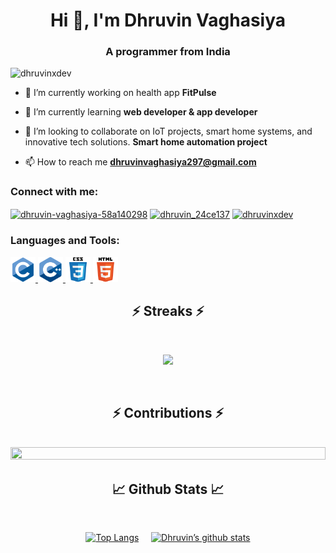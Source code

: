 <h1 align="center">Hi 👋, I'm Dhruvin Vaghasiya</h1>
<h3 align="center">A programmer from India</h3>

<p align="left"> <img src="https://komarev.com/ghpvc/?username=dhruvinxdev&label=Profile%20views&color=0e75b6&style=flat" alt="dhruvinxdev" /> </p>


- 🔭 I’m currently working on health app **FitPulse**

- 🌱 I’m currently learning **web developer & app developer**

- 👯 I’m looking to collaborate on IoT projects, smart home systems, and innovative tech solutions. **Smart home automation project**

- 📫 How to reach me **dhruvinvaghasiya297@gmail.com**

<h3 align="left">Connect with me:</h3>
<p align="left">
<a href="https://linkedin.com/in/dhruvin-vaghasiya-58a140298" target="blank"><img align="center" src="https://raw.githubusercontent.com/rahuldkjain/github-profile-readme-generator/master/src/images/icons/Social/linked-in-alt.svg" alt="dhruvin-vaghasiya-58a140298" height="30" width="40" /></a>
<a href="https://www.hackerrank.com/dhruvin_24ce137" target="blank"><img align="center" src="https://raw.githubusercontent.com/rahuldkjain/github-profile-readme-generator/master/src/images/icons/Social/hackerrank.svg" alt="dhruvin_24ce137" height="30" width="40" /></a>
<a href="https://www.leetcode.com/dhruvinxdev" target="blank"><img align="center" src="https://raw.githubusercontent.com/rahuldkjain/github-profile-readme-generator/master/src/images/icons/Social/leet-code.svg" alt="dhruvinxdev" height="30" width="40" /></a>
</p>

<h3 align="left">Languages and Tools:</h3>
<p align="left"> 
  <a href="https://www.cprogramming.com/" target="_blank" rel="noreferrer"> 
    <img src="https://raw.githubusercontent.com/devicons/devicon/master/icons/c/c-original.svg" alt="c" width="40" height="40"/> 
  </a> 
  <a href="https://www.w3schools.com/cpp/" target="_blank" rel="noreferrer"> 
    <img src="https://raw.githubusercontent.com/devicons/devicon/master/icons/cplusplus/cplusplus-original.svg" alt="cplusplus" width="40" height="40"/> 
  </a> 
  <a href="https://www.w3schools.com/css/" target="_blank" rel="noreferrer"> 
    <img src="https://raw.githubusercontent.com/devicons/devicon/master/icons/css3/css3-original-wordmark.svg" alt="css3" width="40" height="40"/> 
  </a> 
  <a href="https://www.w3.org/html/" target="_blank" rel="noreferrer"> 
    <img src="https://raw.githubusercontent.com/devicons/devicon/master/icons/html5/html5-original-wordmark.svg" alt="html5" width="40" height="40"/> 
  </a> 
</p>

<h2 align="center">⚡ Streaks ⚡</h2>
<br />
<p align=center>
  <div align=center>
    <picture>
      <source media="(prefers-color-scheme: dark)" srcset="https://streak-stats.demolab.com?user=dhruvinxdev&theme=dark&card_width=900&card_height=300" />
      <img src="https://streak-stats.demolab.com?user=dhruvinxdev&theme=radical" />
    </picture>
  </div>
</p>
<p align=center>
  <br>
  <h2 align="center">⚡ Contributions ⚡</h2>
  <br>
  <img src="https://github-readme-activity-graph.vercel.app/graph?username=dhruvinxdev&theme=react-dark&bg_color=20232a&hide_border=true" width="100%" height="70%"/>
   <br>
</p>
<div align="center">  
<h2>📈 Github Stats 📈</h2>
<br>
  
 [![Top Langs](https://github-readme-stats.vercel.app/api/top-langs/?username=dhruvinxdev&theme=radical)](https://github.com/dhruvinxdev)&nbsp;&nbsp;&nbsp;&nbsp;  [![Dhruvin’s github stats](https://github-readme-stats.vercel.app/api?username=dhruvinxdev&theme=radical)](https://github.com/dhruvinxdev)

</div>

